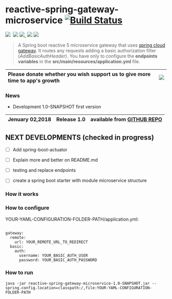 # reactive-spring-gateway-microservice [![Build Status](https://travis-ci.org/amanganiello90/reactive-spring-gateway-microservice.svg)](https://travis-ci.org/amanganiello90/reactive-spring-gateway-microservice)

<img src="https://img.shields.io/github/forks/amanganiello90/reactive-spring-gateway-microservice.svg">&nbsp;
<img src="https://img.shields.io/github/stars/amanganiello90/reactive-spring-gateway-microservice.svg">&nbsp;<a href="https://github.com/amanganiello90/reactive-spring-gateway-microservice/issues"><img src="https://img.shields.io/github/issues/amanganiello90/reactive-spring-gateway-microservice.svg">
</a>&nbsp;<img src="https://img.shields.io/github/license/amanganiello90/reactive-spring-gateway-microservice.svg">&nbsp;<img src="https://img.shields.io/github/downloads/amanganiello90/reactive-spring-gateway-microservice/total.svg">&nbsp;

> A Spring boot reactive 5 microservice gateway that uses [spring cloud gateway](https://spring.io/projects/spring-cloud-gateway). It routes any requests adding a basic authorization filter (_AddBasicAuthHeader_). You have only to configure the **endpoints variables** in the **src/main/resources/application.yml** file.



|Please donate whether you wish support us to give more time to app's growth | [![](https://www.paypal.com/en_US/IT/i/btn/btn_donateCC_LG.gif)](https://www.paypal.com/cgi-bin/webscr?cmd=_s-xclick&hosted_button_id=XTC895QYD28TC) |
|:------------------------------------------------------------------------------|:------------------------------------------------------------------------------------------------------------------------------------------------------|


### News ###

* Development 1.0-SNAPSHOT first version

Jenuary 02,2018  | **Release 1.0** | available from  **[GITHUB REPO](https://github.com/amanganiello90/reactive-spring-gateway-microservice/archive/develop.zip)**  |
---- | ---- | ---- |


## NEXT DEVELOPMENTS (checked in progress)

- [ ] Add spring-boot-actuator
- [ ] Explain more and better on README.md
- [ ] testing and replace endpoints
- [ ] create a spring boot starter with module microservice structure


### How it works


### How to configure

YOUR-YAML-CONFIGURATION-FOLDER-PATH/application.yml:

```
 
gateway:
  remote:
    url: YOUR_REMOTE_URL_TO_REDIRECT
  basic:
    auth:
      username: YOUR_BASIC_AUTH_USER
      password: YOUR_BASIC_AUTH_PASSWORD

```


### How to run

```
java -jar reactive-spring-gateway-microservice-1.0-SNAPSHOT.jar --spring.config.location=classpath:/,file:YOUR-YAML-CONFIGURATION-FOLDER-PATH

```
